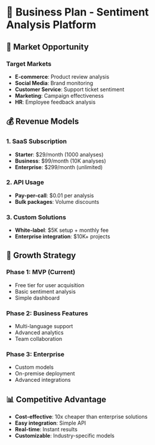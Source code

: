 # 💼 Business Plan - Sentiment Analysis Platform

## 🎯 Market Opportunity

### Target Markets
- **E-commerce**: Product review analysis
- **Social Media**: Brand monitoring 
- **Customer Service**: Support ticket sentiment
- **Marketing**: Campaign effectiveness
- **HR**: Employee feedback analysis

## 💰 Revenue Models

### 1. SaaS Subscription
- **Starter**: $29/month (1000 analyses)
- **Business**: $99/month (10K analyses)  
- **Enterprise**: $299/month (unlimited)

### 2. API Usage
- **Pay-per-call**: $0.01 per analysis
- **Bulk packages**: Volume discounts

### 3. Custom Solutions
- **White-label**: $5K setup + monthly fee
- **Enterprise integration**: $10K+ projects

## 🚀 Growth Strategy

### Phase 1: MVP (Current)
- Free tier for user acquisition
- Basic sentiment analysis
- Simple dashboard

### Phase 2: Business Features
- Multi-language support
- Advanced analytics
- Team collaboration

### Phase 3: Enterprise
- Custom models
- On-premise deployment
- Advanced integrations

## 📊 Competitive Advantage
- **Cost-effective**: 10x cheaper than enterprise solutions
- **Easy integration**: Simple API
- **Real-time**: Instant results
- **Customizable**: Industry-specific models